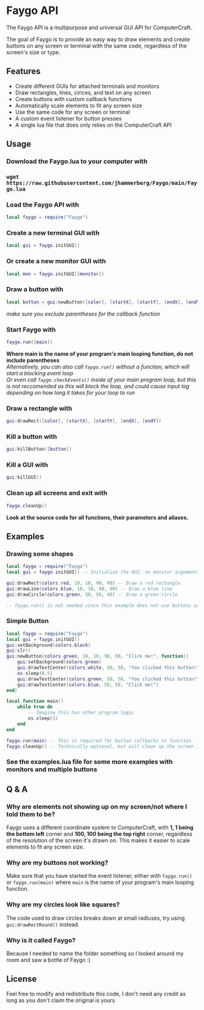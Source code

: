 # Faygo API
The Faygo API is a multipurpose and universal GUI API for ComputerCraft.

The goal of Faygo is to provide an easy way to draw elements and create buttons on any screen or terminal with the same code, regardless of the screen's size or type. 

## Features

- Create different GUIs for attached terminals and monitors
- Draw rectangles, lines, cirlces, and text on any screen
- Create buttons with custom callback functions
- Automatically scale elements to fit any screen size
- Use the same code for any screen or terminal
- A custom event listener for button presses
- A single lua file that does only relies on the ComputerCraft API

## Usage

### Download the Faygo.lua to your computer with
### `wget https://raw.githubusercontent.com/jhammerberg/Faygo/main/Faygo.lua`

### Load the Faygo API with
```lua
local faygo = require("Faygo")
```

### Create a new terminal GUI with
```lua
local gui = faygo.initGUI()
```

### Or create a new monitor GUI with
```lua
local mon = faygo.initGUI([monitor])
```

### Draw a button with
```lua
local button = gui:newButton([color], [startX], [startY], [endX], [endY], [callback_function])
```
*make sure you exclude parentheses for the callback function*

### Start Faygo with
```lua
faygo.run([main])
```
**Where main is the name of your program's main looping function, do not include parentheses**\
*Alternatively, you can also call `faygo.run()` without a function, which will start a blocking event loop*\
*Or even call `faygo.checkEvents()` inside of your main program loop, but this is not reccomended as this will block the loop, and could cause input lag depending on how long it takes for your loop to run*

### Draw a rectangle with
```lua
gui:drawRect([color], [startX], [startY], [endX], [endY])
```

### Kill a button with
```lua
gui:killButton([button])
```

### Kill a GUI with
```lua
gui:killGUI()
```

### Clean up all screens and exit with
```lua
faygo.cleanUp()
```

**Look at the source code for all functions, their parameters and aliases.**

## Examples

### Drawing some shapes
```lua
local faygo = require("Faygo")
local gui = faygo.initGUI() -- Initialize the GUI, no monitor arguments defaults to the terminal

gui:drawRect(colors.red, 10, 10, 90, 90) -- Draw a red rectangle
gui:drawLine(colors.blue, 10, 10, 90, 90) -- Draw a blue line
gui:drawCircle(colors.green, 50, 50, 40) -- Draw a green circle

-- faygo.run() is not needed since this example does not use buttons or animations
```

### Simple Button
```lua
local faygo = require("Faygo")
local gui = faygo.initGUI()
gui:setBackground(colors.black)
gui:clr()
gui:newButton(colors.green, 10, 10, 90, 90, "Click me!", function()
    gui:setBackground(colors.green)
    gui:drawTextCenter(colors.white, 50, 50, "You clicked this button!")
    os.sleep(0.5)
    gui:drawTextCenter(colors.green, 50, 50, "You clicked this button!")
    gui:drawTextCenter(colors.blue, 50, 50, "Click me!")
end)

local function main()
    while true do
        -- Imagine this has other program logic
        os.sleep(1)
    end
end

faygo.run(main) -- This is required for button callbacks to function
faygo.cleanUp() -- Technically optional, but will clean up the screen if the program quits unexpectedly.
```

### See the examples.lua file for some more examples with monitors and multiple buttons

## Q & A

### Why are elements not showing up on my screen/not where I told them to be?
Faygo uses a different coordinate system to ComputerCraft, with **1, 1 being the bottom left** corner and **100, 100 being the top right** corner, regardless of the resolution of the screen it's drawn on. This makes it easier to scale elements to fit any screen size.

### Why are my buttons not working?
Make sure that you have started the event listener, either with `faygo.run()` or `faygo.run(main)` where `main` is the name of your program's main looping function.

### Why are my circles look like squares?
The code used to draw circles breaks down at small radiuses, try using `gui:drawRectRound()` instead.

### Why is it called Faygo?
Because I needed to name the folder something so I looked around my room and saw a bottle of Faygo :)

## License

Feel free to modify and redistribute this code, I don't need any credit as long as you don't claim the original is yours